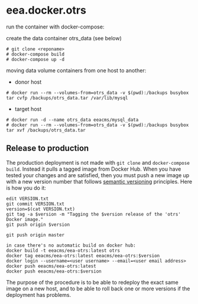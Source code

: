 # eea.docker.otrs

run the container with docker-compose:

create the data container otrs_data (see below)

```
# git clone <reponame>
# docker-compose build 
# docker-compose up -d
```

moving data volume containers from one host to another:

- donor host

```
# docker run --rm --volumes-from=otrs_data -v $(pwd):/backups busybox tar cvfp /backups/otrs_data.tar /var/lib/mysql
```

- target host

```
# docker run -d --name otrs_data eeacms/mysql_data
# docker run --rm --volumes-from=otrs_data -v $(pwd):/backups busybox tar xvf /backups/otrs_data.tar
```

## Release to production

The production deployment is not made with `git clone` and `docker-compose build`.
Instead it pulls a tagged image from Docker Hub.  When you have tested your changes
and are satisfied, then you must push a new image up with a new version number that
follows [semantic versioning](http://semver.org/) principles.  Here is how you do it:

    edit VERSION.txt
    git commit VERSION.txt
    version=$(cat VERSION.txt)
    git tag -a $version -m "Tagging the $version release of the 'otrs' Docker image."
    git push origin $version

    git push origin master
    
    in case there's no automatic build on docker hub:
    docker build -t eeacms/eea-otrs:latest otrs
    docker tag eeacms/eea-otrs:latest eeacms/eea-otrs:$version
    docker login --username=<user username> --email=<user email address>
    docker push eeacms/eea-otrs:latest
    docker push eeacms/eea-otrs:$version

The purpose of the procedure is to be able to redeploy the exact same image on a
new host, and to be able to roll back one or more versions if the deployment has problems.

